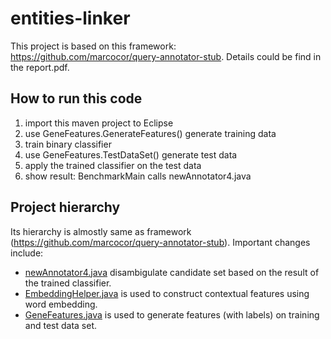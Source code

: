 # entities-linker

This project is based on this framework: https://github.com/marcocor/query-annotator-stub. Details could be find in the report.pdf.

## How to run this code
1. import this maven project to Eclipse
2. use GeneFeatures.GenerateFeatures() generate training data
3. train binary classifier
4. use GeneFeatures.TestDataSet() generate test data
5. apply the trained classifier on the test data
6. show result: BenchmarkMain calls newAnnotator4.java

## Project hierarchy
Its hierarchy is almostly same as framework (https://github.com/marcocor/query-annotator-stub). Important changes include:
- [newAnnotator4.java](maven-project/src/main/java/annotatorstub/annotator/newAnnotator4.java) disambigulate candidate set based on the result of the trained classifier.
- [EmbeddingHelper.java](maven-project/src/main/java/annotatorstub/utils/EmbeddingHelper.java) is used to construct contextual features using word embedding.
- [GeneFeatures.java](maven-project/src/main/java/annotatorstub/utils/GeneFeatures.java) is used to generate features (with labels) on training and test data set.

